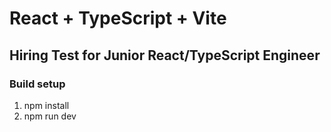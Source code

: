 # React + TypeScript + Vite
## Hiring Test for Junior React/TypeScript Engineer
### Build setup
1. npm install
2. npm run dev

